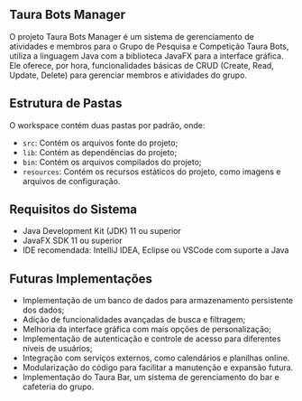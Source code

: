 ## Taura Bots Manager

O projeto Taura Bots Manager é um sistema de gerenciamento de atividades e membros para o Grupo de Pesquisa e Competição Taura Bots, utiliza a linguagem Java com a biblioteca JavaFX para a interface gráfica. Ele oferece, por hora, funcionalidades básicas de CRUD (Create, Read, Update, Delete) para gerenciar membros e atividades do grupo.

## Estrutura de Pastas

O workspace contém duas pastas por padrão, onde:

- `src`: Contém os arquivos fonte do projeto;
- `lib`: Contém as dependências do projeto;
- `bin`: Contém os arquivos compilados do projeto;
- `resources`: Contém os recursos estáticos do projeto, como imagens e arquivos de configuração.

## Requisitos do Sistema

- Java Development Kit (JDK) 11 ou superior
- JavaFX SDK 11 ou superior
- IDE recomendada: IntelliJ IDEA, Eclipse ou VSCode com suporte a Java

## Futuras Implementações

- Implementação de um banco de dados para armazenamento persistente dos dados;
- Adição de funcionalidades avançadas de busca e filtragem;
- Melhoria da interface gráfica com mais opções de personalização;
- Implementação de autenticação e controle de acesso para diferentes níveis de usuários;
- Integração com serviços externos, como calendários e planilhas online.
- Modularização do código para facilitar a manutenção e expansão futura.
- Implementação do Taura Bar, um sistema de gerenciamento do bar e cafeteria do grupo.
